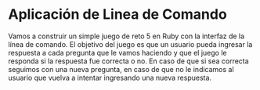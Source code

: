 # Aplicación de Linea de Comando
Vamos a construir un simple juego de reto 5 en Ruby con la interfaz de la línea de comando. El objetivo del juego es que un usuario pueda ingresar la respuesta a cada pregunta que le vamos haciendo y que el juego le responda si la respuesta fue correcta o no. En caso de que si sea correcta seguimos con una nueva pregunta, en caso de que no le indicamos al usuario que vuelva a intentar ingresando una nueva respuesta.
